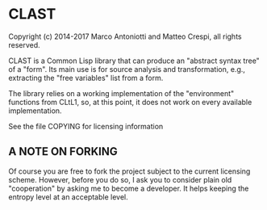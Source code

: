 CLAST
=====

Copyright (c) 2014-2017 Marco Antoniotti and Matteo Crespi, all rights reserved.

CLAST is a Common Lisp library that can produce an "abstract syntax
tree" of a "form".  Its main use is for source analysis and
transformation, e.g., extracting the "free variables" list from a
form.

The library relies on a working implementation of the "environment"
functions from CLtL1, so, at this point, it does not work on every
available implementation.

See the file COPYING for licensing information


A NOTE ON FORKING
-----------------

Of course you are free to fork the project subject to the current
licensing scheme.  However, before you do so, I ask you to consider
plain old "cooperation" by asking me to become a developer.
It helps keeping the entropy level at an acceptable level.
